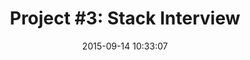 ---
layout: post
title:  "Project #3: Stack Interview"
description: This is a restful API and quiz game 
date:   2015-09-14 10:33:07
categories: project porfolio stack interview javascript html 
---